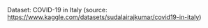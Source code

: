 Dataset: COVID-19 in Italy (source: https://www.kaggle.com/datasets/sudalairajkumar/covid19-in-italy)